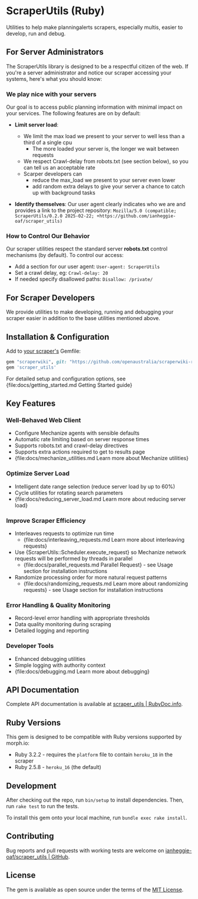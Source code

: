 ScraperUtils (Ruby)
===================

Utilities to help make planningalerts scrapers, especially multis, easier to develop, run and debug.

For Server Administrators
-------------------------

The ScraperUtils library is designed to be a respectful citizen of the web. If you're a server administrator and notice
our scraper accessing your systems, here's what you should know:

### We play nice with your servers

Our goal is to access public planning information with minimal impact on your services. The following features are on by
default:

- **Limit server load**:
    - We limit the max load we present to your server to well less than a third of a single cpu
        - The more loaded your server is, the longer we wait between requests
    - We respect Crawl-delay from robots.txt (see section below), so you can tell us an acceptable rate
    - Scarper developers can
        - reduce the max_load we present to your server even lower
        - add random extra delays to give your server a chance to catch up with background tasks

- **Identify themselves**: Our user agent clearly indicates who we are and provides a link to the project repository:
  `Mozilla/5.0 (compatible; ScraperUtils/0.2.0 2025-02-22; +https://github.com/ianheggie-oaf/scraper_utils)`

### How to Control Our Behavior

Our scraper utilities respect the standard server **robots.txt** control mechanisms (by default).
To control our access:

- Add a section for our user agent: `User-agent: ScraperUtils`
- Set a crawl delay, eg: `Crawl-delay: 20`
- If needed specify disallowed paths: `Disallow: /private/`

For Scraper Developers
----------------------

We provide utilities to make developing, running and debugging your scraper easier in addition to the base utilities
mentioned above.

## Installation & Configuration

Add to [your scraper's](https://www.planningalerts.org.au/how_to_write_a_scraper) Gemfile:

```ruby
gem "scraperwiki", git: "https://github.com/openaustralia/scraperwiki-ruby.git", branch: "morph_defaults"
gem 'scraper_utils'
```

For detailed setup and configuration options,
see {file:docs/getting_started.md Getting Started guide}

## Key Features

### Well-Behaved Web Client

- Configure Mechanize agents with sensible defaults
- Automatic rate limiting based on server response times
- Supports robots.txt and crawl-delay directives
- Supports extra actions required to get to results page
- {file:docs/mechanize_utilities.md Learn more about Mechanize utilities}

### Optimize Server Load

- Intelligent date range selection (reduce server load by up to 60%)
- Cycle utilities for rotating search parameters
- {file:docs/reducing_server_load.md Learn more about reducing server load}

### Improve Scraper Efficiency

- Interleaves requests to optimize run time
    - {file:docs/interleaving_requests.md Learn more about interleaving requests}
- Use {ScraperUtils::Scheduler.execute_request} so Mechanize network requests will be performed by threads in parallel
    - {file:docs/parallel_requests.md Parallel Request} - see Usage section for installation instructions
- Randomize processing order for more natural request patterns
    - {file:docs/randomizing_requests.md Learn more about randomizing requests} - see Usage section for installation
      instructions

### Error Handling & Quality Monitoring

- Record-level error handling with appropriate thresholds
- Data quality monitoring during scraping
- Detailed logging and reporting

### Developer Tools

- Enhanced debugging utilities
- Simple logging with authority context
- {file:docs/debugging.md Learn more about debugging}

## API Documentation

Complete API documentation is available at [scraper_utils | RubyDoc.info](https://rubydoc.info/gems/scraper_utils).

## Ruby Versions

This gem is designed to be compatible with Ruby versions supported by morph.io:

* Ruby 3.2.2 - requires the `platform` file to contain `heroku_18` in the scraper
* Ruby 2.5.8 - `heroku_16` (the default)

## Development

After checking out the repo, run `bin/setup` to install dependencies.
Then, run `rake test` to run the tests.

To install this gem onto your local machine, run `bundle exec rake install`.

## Contributing

Bug reports and pull requests with working tests are welcome
on [ianheggie-oaf/scraper_utils | GitHub](https://github.com/ianheggie-oaf/scraper_utils).

## License

The gem is available as open source under the terms of the [MIT License](https://opensource.org/licenses/MIT).
